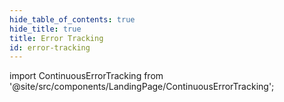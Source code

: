```yaml
---
hide_table_of_contents: true
hide_title: true
title: Error Tracking
id: error-tracking
---
```


<!-- # Manage Service Reliability -->

<!-- Custom component -->

import  ContinuousErrorTracking from '@site/src/components/LandingPage/ContinuousErrorTracking';

<ContinuousErrorTracking />
